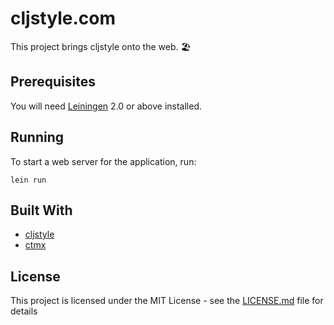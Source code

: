 # cljstyle.com

This project brings cljstyle onto the web. 🏖️

## Prerequisites

You will need [Leiningen][1] 2.0 or above installed.

[1]: https://github.com/technomancy/leiningen

## Running

To start a web server for the application, run:

    lein run

## Built With

* [cljstyle](https://github.com/greglook/cljstyle)
* [ctmx](https://www.ctmx.info/)

## License

This project is licensed under the MIT License - see the [LICENSE.md](LICENSE.md) file for details
